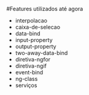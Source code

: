 #Features utilizados até agora

- interpolacao
- caixa-de-selecao	
- data-bind
- input-property
- output-property
- two-away-data-bind
- diretiva-ngfor
- diretiva-ngif
- event-bind
- ng-class
- serviços
